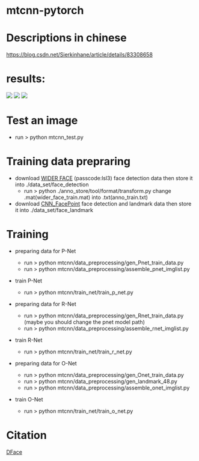 # mtcnn-pytorch
# Descriptions in chinese
  https://blog.csdn.net/Sierkinhane/article/details/83308658

# results:

![](https://github.com/Sierkinhane/mtcnn-pytorch/blob/master/results/r_2.jpg)
![](https://github.com/Sierkinhane/mtcnn-pytorch/blob/master/results/r_3.jpg)
![](https://github.com/Sierkinhane/mtcnn-pytorch/blob/master/results/r_4.jpg)



# Test an image
  * run > python mtcnn_test.py
 
# Training data prepraring
  * download [WIDER FACE](https://pan.baidu.com/s/1sJTO7TcQ2576RUqR_IIhbQ) (passcode:lsl3) face detection data then store it into ./data_set/face_detection
    * run > python ./anno_store/tool/format/transform.py change .mat(wider_face_train.mat) into .txt(anno_train.txt)
  * download [CNN_FacePoint](http://mmlab.ie.cuhk.edu.hk/archive/CNN_FacePoint.htm) face detection and landmark data then store it into ./data_set/face_landmark

# Training
  * preparing data for P-Net
    * run > python mtcnn/data_preprocessing/gen_Pnet_train_data.py
    * run > python mtcnn/data_preprocessing/assemble_pnet_imglist.py
  * train P-Net
    * run > python mtcnn/train_net/train_p_net.py
    
  * preparing data for R-Net
    * run > python mtcnn/data_preprocessing/gen_Rnet_train_data.py (maybe you should change the pnet model path)
    * run > python mtcnn/data_preprocessing/assemble_rnet_imglist.py
  * train R-Net
    * run > python mtcnn/train_net/train_r_net.py
  
  * preparing data for O-Net
    * run > python mtcnn/data_preprocessing/gen_Onet_train_data.py
    * run > python mtcnn/data_preprocessing/gen_landmark_48.py
    * run > python mtcnn/data_preprocessing/assemble_onet_imglist.py
  * train O-Net
    * run > python mtcnn/train_net/train_o_net.py
    
 # Citation
   [DFace](https://github.com/kuaikuaikim/DFace)
